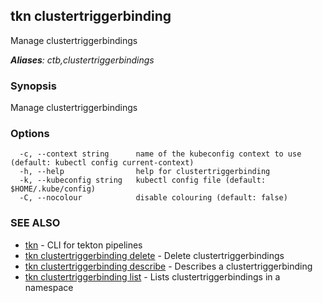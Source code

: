 ## tkn clustertriggerbinding

Manage clustertriggerbindings

***Aliases**: ctb,clustertriggerbindings*

### Synopsis

Manage clustertriggerbindings

### Options

```
  -c, --context string      name of the kubeconfig context to use (default: kubectl config current-context)
  -h, --help                help for clustertriggerbinding
  -k, --kubeconfig string   kubectl config file (default: $HOME/.kube/config)
  -C, --nocolour            disable colouring (default: false)
```

### SEE ALSO

* [tkn](tkn.md)	 - CLI for tekton pipelines
* [tkn clustertriggerbinding delete](tkn_clustertriggerbinding_delete.md)	 - Delete clustertriggerbindings
* [tkn clustertriggerbinding describe](tkn_clustertriggerbinding_describe.md)	 - Describes a clustertriggerbinding
* [tkn clustertriggerbinding list](tkn_clustertriggerbinding_list.md)	 - Lists clustertriggerbindings in a namespace

